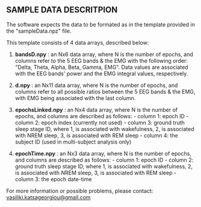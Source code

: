 ## SAMPLE DATA DESCRITPION

The software expects the data to be formated as in the template 
provided in the "sampleData.npz" file.

This template consists of 4 data arrays, described below:

1. **bandsD.npy**       : an Nx6 data array, where N is the number of
                      epochs, and columns refer to the 5 EEG bands 
                      & the EMG with the following order:
                      "Delta, Theta, Alpha, Beta, Gamma, EMG".
                      Data values are associated with the EEG bands'
                      power and the EMG integral values, respectively.

2. **d.npy**            : an Nx11 data array, where N is the number of
                      epochs, and columns refer to all possible ratios 
                      between the 5 EEG bands & the EMG, with EMG being
                      associated with the last column.

3. **epochsLinked.npy** : an Nx4 data array, where N is the number of
                      epochs, and columns are described as follows:
                      - column 1: epoch ID
                      - column 2: epoch index (currently not used)
                      - column 3: ground truth sleep stage ID, where
                                  1, is associated with wakefulness,
                                  2, is associated with NREM sleep,
                                  3, is associated with REM sleep
                      - column 4: the subject ID (used in multi-subject
                                  analysis only)

4. **epochTime.npy**    : an Nx3 data array, where N is the number of
                      epochs, and columns are described as follows:
                      - column 1: epoch ID
                      - column 2: ground truth sleep stage ID, where
                                  1, is associated with wakefulness,
                                  2, is associated with NREM sleep,
                                  3, is associated with REM sleep
                      - column 3: the epoch date-time

For more information or possible problems, please contact:
vasiliki.katsageorgiou@gmail.com
    
